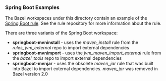 ### Spring Boot Examples

The Bazel workspaces under this directory contain an example of the [Spring Boot rule](https://github.com/salesforce/bazel-springboot-rule).
See the rule repository for more information about the rule.

There are three variants of the Spring Boot workspace:

- **springboot-mvninstall** - uses the *maven_install* rule from the *rules_jvm_external* repo to import external dependencies
- **springboot-mvnimport** - uses the *jvm_maven_import_external* rule from the *bazel_tools* repo to import external dependencies
- **springboot-mvnjar** - uses the obsolete *maven_jar* rule that was built into Bazel to import external dependencies. *maven_jar* was removed in Bazel version 2.0
